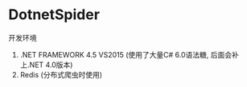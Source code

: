 # DotnetSpider

开发环境
 
 1. .NET FRAMEWORK 4.5 VS2015 (使用了大量C# 6.0语法糖, 后面会补上.NET 4.0版本)
 2. Redis (分布式爬虫时使用)

